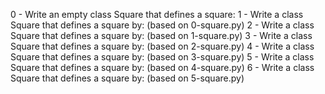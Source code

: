 0 - Write an empty class Square that defines a square:
1 - Write a class Square that defines a square by: (based on 0-square.py)
2 - Write a class Square that defines a square by: (based on 1-square.py)
3 - Write a class Square that defines a square by: (based on 2-square.py)
4 - Write a class Square that defines a square by: (based on 3-square.py)
5 - Write a class Square that defines a square by: (based on 4-square.py)
6 - Write a class Square that defines a square by: (based on 5-square.py)
